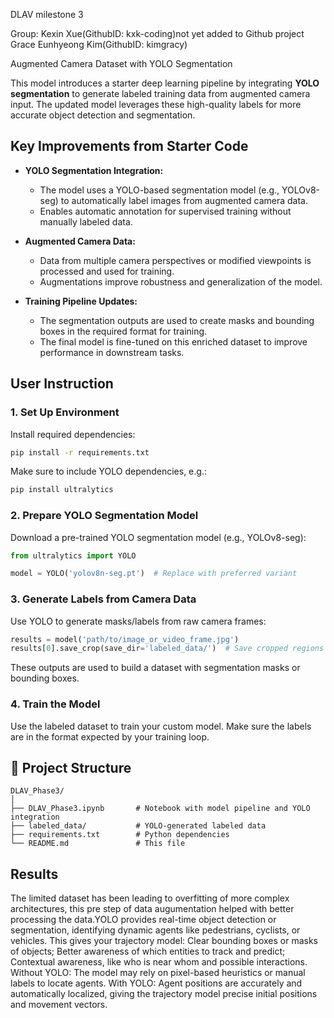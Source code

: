 DLAV milestone 3

Group: 
Kexin Xue(GithubID: kxk-coding)not yet added to Github project
Grace Eunhyeong Kim(GithubID: kimgracy)

 Augmented Camera Dataset with YOLO Segmentation

This model introduces a starter deep learning pipeline by integrating **YOLO segmentation** to generate labeled training data from augmented camera input. The updated model leverages these high-quality labels for more accurate object detection and segmentation.

## Key Improvements from Starter Code

- **YOLO Segmentation Integration:** 
  - The model uses a YOLO-based segmentation model (e.g., YOLOv8-seg) to automatically label images from augmented camera data.
  - Enables automatic annotation for supervised training without manually labeled data.

- **Augmented Camera Data:**
  - Data from multiple camera perspectives or modified viewpoints is processed and used for training.
  - Augmentations improve robustness and generalization of the model.

- **Training Pipeline Updates:**
  - The segmentation outputs are used to create masks and bounding boxes in the required format for training.
  - The final model is fine-tuned on this enriched dataset to improve performance in downstream tasks.

## User Instruction

### 1. Set Up Environment

Install required dependencies:

```bash
pip install -r requirements.txt
```

Make sure to include YOLO dependencies, e.g.:

```bash
pip install ultralytics
```

### 2. Prepare YOLO Segmentation Model

Download a pre-trained YOLO segmentation model (e.g., YOLOv8-seg):

```python
from ultralytics import YOLO

model = YOLO('yolov8n-seg.pt')  # Replace with preferred variant
```

### 3. Generate Labels from Camera Data

Use YOLO to generate masks/labels from raw camera frames:

```python
results = model('path/to/image_or_video_frame.jpg')
results[0].save_crop(save_dir='labeled_data/')  # Save cropped regions and labels
```

These outputs are used to build a dataset with segmentation masks or bounding boxes.

### 4. Train the Model

Use the labeled dataset to train your custom model. Make sure the labels are in the format expected by your training loop.

## 📁 Project Structure

```
DLAV_Phase3/
│
├── DLAV_Phase3.ipynb       # Notebook with model pipeline and YOLO integration
├── labeled_data/           # YOLO-generated labeled data
├── requirements.txt        # Python dependencies
└── README.md               # This file
```

## Results

The limited dataset has been leading to overfitting of more complex architectures, this pre step of data augumentation helped with better processing the data.YOLO provides real-time object detection or segmentation, identifying dynamic agents like pedestrians, cyclists, or vehicles. This gives your trajectory model: Clear bounding boxes or masks of objects; Better awareness of which entities to track and predict; Contextual awareness, like who is near whom and possible interactions. 
Without YOLO: The model may rely on pixel-based heuristics or manual labels to locate agents.
With YOLO: Agent positions are accurately and automatically localized, giving the trajectory model precise initial positions and movement vectors.

